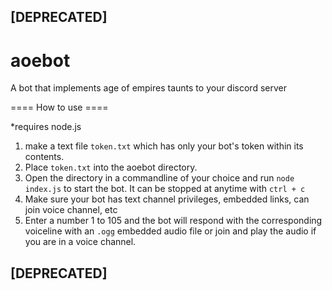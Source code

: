 ## [DEPRECATED]

# aoebot
A bot that implements age of empires taunts to your discord server

==== How to use ====

\*requires node.js

1. make a text file `token.txt` which has only your bot's token within its contents.
2. Place `token.txt` into the aoebot directory.
3. Open the directory in a commandline of your choice and run `node index.js` to start the bot. It can be stopped at anytime with `ctrl + c`
4. Make sure your bot has text channel privileges, embedded links, can join voice channel, etc
5. Enter a number 1 to 105 and the bot will respond with the corresponding voiceline with an `.ogg` embedded audio file or join and play the audio if you are in a voice channel.

## [DEPRECATED]

